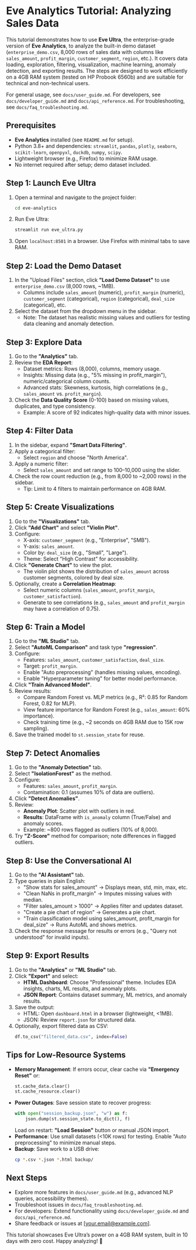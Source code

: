 # Eve Analytics Tutorial: Analyzing Sales Data

This tutorial demonstrates how to use **Eve Ultra**, the enterprise-grade version of **Eve Analytics**, to analyze the built-in demo dataset (`enterprise_demo.csv`, 8,000 rows of sales data with columns like `sales_amount`, `profit_margin`, `customer_segment`, `region`, etc.). It covers data loading, exploration, filtering, visualization, machine learning, anomaly detection, and exporting results. The steps are designed to work efficiently on a 4GB RAM system (tested on HP Probook 6560b) and are suitable for technical and non-technical users.

For general usage, see `docs/user_guide.md`. For developers, see `docs/developer_guide.md` and `docs/api_reference.md`. For troubleshooting, see `docs/faq_troubleshooting.md`.

## Prerequisites
- **Eve Analytics** installed (see `README.md` for setup).
- Python 3.8+ and dependencies: `streamlit`, `pandas`, `plotly`, `seaborn`, `scikit-learn`, `openpyxl`, `duckdb`, `numpy`, `scipy`.
- Lightweight browser (e.g., Firefox) to minimize RAM usage.
- No internet required after setup; demo dataset included.

## Step 1: Launch Eve Ultra
1. Open a terminal and navigate to the project folder:
   ```bash
   cd eve-analytics
   ```
2. Run Eve Ultra:
   ```bash
   streamlit run eve_ultra.py
   ```
3. Open `localhost:8501` in a browser. Use Firefox with minimal tabs to save RAM.

## Step 2: Load the Demo Dataset
1. In the "Upload Files" section, click **"Load Demo Dataset"** to use `enterprise_demo.csv` (8,000 rows, ~1MB).
   - Columns include `sales_amount` (numeric), `profit_margin` (numeric), `customer_segment` (categorical), `region` (categorical), `deal_size` (categorical), etc.
2. Select the dataset from the dropdown menu in the sidebar.
   - Note: The dataset has realistic missing values and outliers for testing data cleaning and anomaly detection.

## Step 3: Explore Data
1. Go to the **"Analytics"** tab.
2. Review the **EDA Report**:
   - Dataset metrics: Rows (8,000), columns, memory usage.
   - Insights: Missing data (e.g., "5% missing in profit_margin"), numeric/categorical column counts.
   - Advanced stats: Skewness, kurtosis, high correlations (e.g., `sales_amount` vs. `profit_margin`).
3. Check the **Data Quality Score** (0-100) based on missing values, duplicates, and type consistency.
   - Example: A score of 92 indicates high-quality data with minor issues.

## Step 4: Filter Data
1. In the sidebar, expand **"Smart Data Filtering"**.
2. Apply a categorical filter:
   - Select `region` and choose "North America".
3. Apply a numeric filter:
   - Select `sales_amount` and set range to 100–10,000 using the slider.
4. Check the row count reduction (e.g., from 8,000 to ~2,000 rows) in the sidebar.
   - Tip: Limit to 4 filters to maintain performance on 4GB RAM.

## Step 5: Create Visualizations
1. Go to the **"Visualizations"** tab.
2. Click **"Add Chart"** and select **"Violin Plot"**.
3. Configure:
   - X-axis: `customer_segment` (e.g., "Enterprise", "SMB").
   - Y-axis: `sales_amount`.
   - Color by: `deal_size` (e.g., "Small", "Large").
   - Theme: Select "High Contrast" for accessibility.
4. Click **"Generate Chart"** to view the plot.
   - The violin plot shows the distribution of `sales_amount` across customer segments, colored by deal size.
5. Optionally, create a **Correlation Heatmap**:
   - Select numeric columns (`sales_amount`, `profit_margin`, `customer_satisfaction`).
   - Generate to see correlations (e.g., `sales_amount` and `profit_margin` may have a correlation of 0.75).

## Step 6: Train a Model
1. Go to the **"ML Studio"** tab.
2. Select **"AutoML Comparison"** and task type **"regression"**.
3. Configure:
   - Features: `sales_amount`, `customer_satisfaction`, `deal_size`.
   - Target: `profit_margin`.
   - Enable "Auto preprocessing" (handles missing values, encoding).
   - Enable "Hyperparameter tuning" for better model performance.
4. Click **"Train Advanced Model"**.
5. Review results:
   - Compare Random Forest vs. MLP metrics (e.g., R²: 0.85 for Random Forest, 0.82 for MLP).
   - View feature importance for Random Forest (e.g., `sales_amount`: 60% importance).
   - Check training time (e.g., ~2 seconds on 4GB RAM due to 15K row sampling).
6. Save the trained model to `st.session_state` for reuse.

## Step 7: Detect Anomalies
1. Go to the **"Anomaly Detection"** tab.
2. Select **"IsolationForest"** as the method.
3. Configure:
   - Features: `sales_amount`, `profit_margin`.
   - Contamination: 0.1 (assumes 10% of data are outliers).
4. Click **"Detect Anomalies"**.
5. Review:
   - **Anomaly Plot**: Scatter plot with outliers in red.
   - **Results**: DataFrame with `is_anomaly` column (True/False) and anomaly scores.
   - Example: ~800 rows flagged as outliers (10% of 8,000).
6. Try **"Z-Score"** method for comparison; note differences in flagged outliers.

## Step 8: Use the Conversational AI
1. Go to the **"AI Assistant"** tab.
2. Type queries in plain English:
   - "Show stats for sales_amount" → Displays mean, std, min, max, etc.
   - "Clean NaNs in profit_margin" → Imputes missing values with median.
   - "Filter sales_amount > 1000" → Applies filter and updates dataset.
   - "Create a pie chart of region" → Generates a pie chart.
   - "Train classification model using sales_amount, profit_margin for deal_size" → Runs AutoML and shows metrics.
3. Check the response message for results or errors (e.g., "Query not understood" for invalid inputs).

## Step 9: Export Results
1. Go to the **"Analytics"** or **"ML Studio"** tab.
2. Click **"Export"** and select:
   - **HTML Dashboard**: Choose "Professional" theme. Includes EDA insights, charts, ML results, and anomaly plots.
   - **JSON Report**: Contains dataset summary, ML metrics, and anomaly results.
3. Save the output:
   - HTML: Open `dashboard.html` in a browser (lightweight, <1MB).
   - JSON: Review `report.json` for structured data.
4. Optionally, export filtered data as CSV:
   ```python
   df.to_csv("filtered_data.csv", index=False)
   ```

## Tips for Low-Resource Systems
- **Memory Management**: If errors occur, clear cache via **"Emergency Reset"** or:
  ```python
  st.cache_data.clear()
  st.cache_resource.clear()
  ```
- **Power Outages**: Save session state to recover progress:
  ```python
  with open("session_backup.json", "w") as f:
      json.dump(st.session_state.to_dict(), f)
  ```
  Load on restart: **"Load Session"** button or manual JSON import.
- **Performance**: Use small datasets (<10K rows) for testing. Enable "Auto preprocessing" to minimize manual steps.
- **Backup**: Save work to a USB drive:
  ```bash
  cp *.csv *.json *.html backup/
  ```

## Next Steps
- Explore more features in `docs/user_guide.md` (e.g., advanced NLP queries, accessibility themes).
- Troubleshoot issues in `docs/faq_troubleshooting.md`.
- For developers: Extend functionality using `docs/developer_guide.md` and `docs/api_reference.md`.
- Share feedback or issues at [your.email@example.com].

This tutorial showcases Eve Ultra’s power on a 4GB RAM system, built in 10 days with zero cost. Happy analyzing! 🚀
